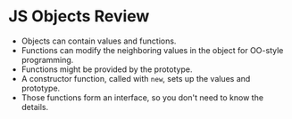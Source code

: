 # JS Objects Review
* Objects can contain values and functions.
* Functions can modify the neighboring values in the object for OO-style programming.
* Functions might be provided by the prototype.
* A constructor function, called with `new`, sets up the values and prototype.
* Those functions form an interface, so you don't need to know the details.
